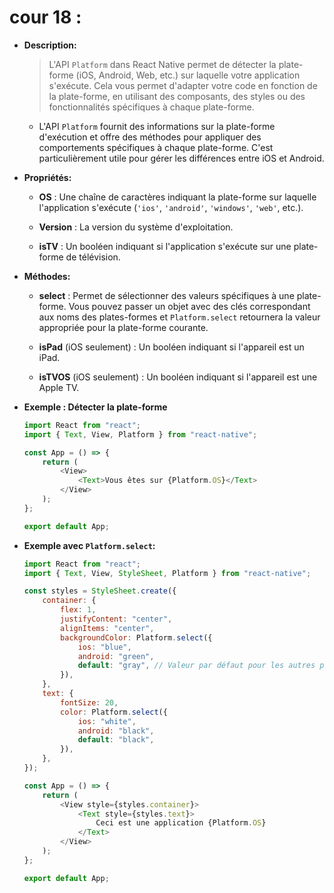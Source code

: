 # cour 18 :

-   **Description:**

    > L'API `Platform` dans React Native permet de détecter la plate-forme (iOS, Android, Web, etc.) sur laquelle votre application s'exécute. Cela vous permet d'adapter votre code en fonction de la plate-forme, en utilisant des composants, des styles ou des fonctionnalités spécifiques à chaque plate-forme.

    -   L'API `Platform` fournit des informations sur la plate-forme d'exécution et offre des méthodes pour appliquer des comportements spécifiques à chaque plate-forme. C'est particulièrement utile pour gérer les différences entre iOS et Android.

-   **Propriétés:**

    -   **OS** : Une chaîne de caractères indiquant la plate-forme sur laquelle l'application s'exécute (`'ios'`, `'android'`, `'windows'`, `'web'`, etc.).

    -   **Version** : La version du système d'exploitation.

    -   **isTV** : Un booléen indiquant si l'application s'exécute sur une plate-forme de télévision.

-   **Méthodes:**

    -   **select** : Permet de sélectionner des valeurs spécifiques à une plate-forme. Vous pouvez passer un objet avec des clés correspondant aux noms des plates-formes et `Platform.select` retournera la valeur appropriée pour la plate-forme courante.

    -   **isPad** (iOS seulement) : Un booléen indiquant si l'appareil est un iPad.

    -   **isTVOS** (iOS seulement) : Un booléen indiquant si l'appareil est une Apple TV.

-   **Exemple : Détecter la plate-forme**

    ```javascript
    import React from "react";
    import { Text, View, Platform } from "react-native";

    const App = () => {
        return (
            <View>
                <Text>Vous êtes sur {Platform.OS}</Text>
            </View>
        );
    };

    export default App;
    ```

-   **Exemple avec `Platform.select`:**

    ```javascript
    import React from "react";
    import { Text, View, StyleSheet, Platform } from "react-native";

    const styles = StyleSheet.create({
        container: {
            flex: 1,
            justifyContent: "center",
            alignItems: "center",
            backgroundColor: Platform.select({
                ios: "blue",
                android: "green",
                default: "gray", // Valeur par défaut pour les autres plateformes
            }),
        },
        text: {
            fontSize: 20,
            color: Platform.select({
                ios: "white",
                android: "black",
                default: "black",
            }),
        },
    });

    const App = () => {
        return (
            <View style={styles.container}>
                <Text style={styles.text}>
                    Ceci est une application {Platform.OS}
                </Text>
            </View>
        );
    };

    export default App;
    ```
